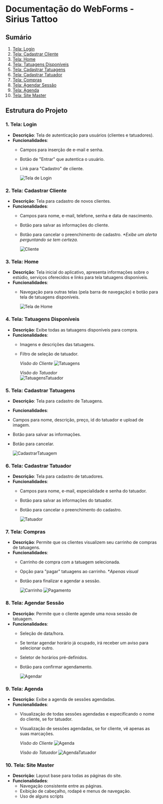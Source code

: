 # Documentação do WebForms - Sirius Tattoo

## Sumário
1. [Tela: Login](#1-tela-login)
2. [Tela: Cadastrar Cliente](#2-tela-cadastrar-cliente)
3. [Tela: Home](#3-tela-home)
4. [Tela: Tatuagens Disponíveis](#4-tela-tatuagens-disponíveis)
5. [Tela: Cadastrar Tatuagens](#5-tela-cadastrar-tatuagens)
6. [Tela: Cadastrar Tatuador](#6-tela-cadastrar-tatuador)
7. [Tela: Compras](#7-tela-compras)
8. [Tela: Agendar Sessão](#8-tela-agendar-sessão)
9. [Tela: Agenda](#9-tela-agenda)
10. [Tela: Site Master](#10-tela-site-master)

## Estrutura do Projeto

### 1. Tela: Login
- **Descrição**: Tela de autenticação para usuários (clientes e tatuadores).
- **Funcionalidades**:
  - Campos para inserção de e-mail e senha.
  - Botão de "Entrar" que autentica o usuário.
  - Link para "Cadastro" de cliente.
    
    ![Tela de Login](https://github.com/user-attachments/assets/4dd71bf9-86a8-4721-a092-ed7523505e45)

### 2. Tela: Cadastrar Cliente
- **Descrição**: Tela para cadastro de novos clientes.
- **Funcionalidades**:
  - Campos para nome, e-mail, telefone, senha e data de nascimento.
  - Botão para salvar as informações do cliente.
  - Botão para cancelar o preenchimento de cadastro. _*Exibe um alerta perguntando se tem certeza._

    ![Cliente](https://github.com/user-attachments/assets/90ec9ba5-43c5-4e3c-aaeb-226a68031b03)

### 3. Tela: Home
- **Descrição**: Tela inicial do aplicativo, apresenta informações sobre o estúdio, serviços oferecidos e links para tela tatuagens disponíveis.
- **Funcionalidades**:
  - Navegação para outras telas (pela barra de navegação) e botão para tela de tatuagens disponíveis.
    
    ![Tela de Home](https://github.com/user-attachments/assets/ca5177b1-1fc3-4866-8bd3-32de6ceba7ae)

### 4. Tela: Tatuagens Disponíveis
- **Descrição**: Exibe todas as tatuagens disponíveis para compra.
- **Funcionalidades**:
  - Imagens e descrições das tatuagens.
  - Filtro de seleção de tatuador.

    _Visão do Cliente_
    ![Tatuagens](https://github.com/user-attachments/assets/296a1d57-88c2-4fe0-bfef-c20a86e557e9)
 
    _Visão do Tatuador_    
    ![TatuagensTatuador](https://github.com/user-attachments/assets/101091ee-3856-43af-b2ef-2caa11350c5d)

### 5. Tela: Cadastrar Tatuagens
- **Descrição**: Tela para cadastro de Tatuagens.
- **Funcionalidades**:
- Campos para nome, descrição, preço, id do tatuador e upload de imagem.
- Botão para salvar as informações.
- Botão para cancelar.

  ![CadastrarTatuagem](https://github.com/user-attachments/assets/7763d9eb-37ba-4569-baf9-a4b545ef92eb)

### 6. Tela: Cadastrar Tatuador
- **Descrição**: Tela para cadastro de tatuadores.
- **Funcionalidades**:
  - Campos para nome, e-mail, especialidade e senha do tatuador.
  - Botão para salvar as informações do tatuador.
  - Botão para cancelar o preenchimento do cadastro.

    ![Tatuador](https://github.com/user-attachments/assets/beee69b2-c6f8-4137-b9d4-afd9774b89e6)  

### 7. Tela: Compras
- **Descrição**: Permite que os clientes visualizem seu carrinho de compras de tatuagens.
- **Funcionalidades**:
  - Carrinho de compra com a tatuagem selecionada.
  - Opção para "pagar" tatuagens ao carrinho. *_Apenas visual_
  - Botão para finalizar e agendar a sessão.

    ![Carrinho](https://github.com/user-attachments/assets/f46506d7-39cb-4d2f-bae3-05cb10a626ac)
    ![Pagamento](https://github.com/user-attachments/assets/016cfd8e-76e9-4ca7-b82a-124068d60f43)

### 8. Tela: Agendar Sessão
- **Descrição**: Permite que o cliente agende uma nova sessão de tatuagem.
- **Funcionalidades**:
  - Seleção de data/hora.
  - Se tentar agendar horário já ocupado, irá receber um aviso para selecionar outro.
  - Seletor de horários pré-definidos.
  - Botão para confirmar agendamento.

    ![Agendar](https://github.com/user-attachments/assets/2ea0f8da-c76d-4336-9c17-14f20925c00d)

### 9. Tela: Agenda
- **Descrição**: Exibe a agenda de sessões agendadas.
- **Funcionalidades**:
  - Visualização de todas sessões agendadas e especificando o nome do cliente, se for tatuador.
  - Visualização de sessões agendadas, se for cliente, vê apenas as suas marcações.
 
    _Visão do Cliente_
    ![Agenda](https://github.com/user-attachments/assets/8db7b0fc-2b40-41c3-a9e2-88a93044fa5a)
    
    _Visão do Tatuador_
    ![AgendaTatuador](https://github.com/user-attachments/assets/f9d172d9-ed4b-4895-9e34-eccdfd753df8)


### 10. Tela: Site Master
- **Descrição**: Layout base para todas as páginas do site.
- **Funcionalidades**:
  - Navegação consistente entre as páginas.
  - Exibição de cabeçalho, rodapé e menus de navegação.
  - Uso de alguns scripts
